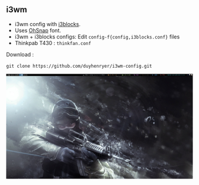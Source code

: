 ## i3wm
- i3wm config with [i3blocks](https://github.com/vivien/i3blocks).
- Uses [OhSnap](https://sourceforge.net/projects/osnapfont/) font.
- i3wm + i3blocks configs: Edit `config-f{config,i3blocks.conf}` files
- Thinkpab T430 : `thinkfan.conf`


Download :
```
git clone https://github.com/duyhenryer/i3wm-config.git

```
![Screenshot](./screenshot.png)
